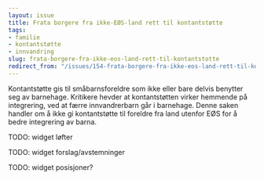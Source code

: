 ```yaml
---
layout: issue
title: Frata borgere fra ikke-EØS-land rett til kontantstøtte
tags:
- familie
- kontantstøtte
- innvandring
slug: frata-borgere-fra-ikke-eos-land-rett-til-kontantstotte
redirect_from: "/issues/154-frata-borgere-fra-ikke-eos-land-rett-til-kontantstotte"
---
```


Kontantstøtte gis til småbarnsforeldre som ikke eller bare delvis benytter seg av barnehage. Kritikere hevder at kontantstøtten virker hemmende på integrering, ved at færre innvandrerbarn går i  barnehage. Denne saken handler om å ikke gi kontantstøtte til foreldre fra land utenfor EØS for å bedre integrering av barna.

TODO: widget løfter

TODO: widget forslag/avstemninger

TODO: widget posisjoner?

